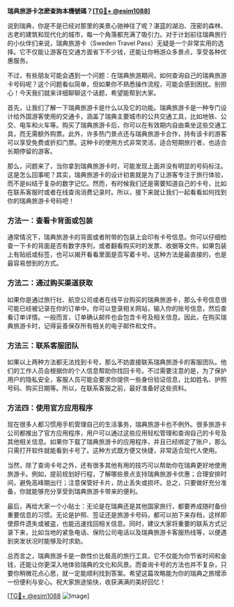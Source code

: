 **瑞典旅游卡怎麽查詢本機號碼？[[TG💪+ @esim1088](https://t.me/s/esim1088)]**

说到瑞典，你是不是已经对那里的美景心驰神往了呢？湛蓝的湖泊、茂密的森林、古老的建筑和现代化的城市，每一个角落都充满了吸引力。对于计划前往瑞典旅行的小伙伴们来说，瑞典旅游卡（Sweden Travel Pass）无疑是一个非常实用的选择。它不仅能让游客在交通方面省下不少钱，还能让你畅游众多景点，享受各种优惠服务。

不过，有些朋友可能会遇到一个问题：在瑞典旅游期间，如何查询自己的瑞典旅游卡号码呢？这个问题看似简单，但如果你不熟悉操作流程，可能会感到困扰。别担心！今天我们就来详细聊聊这个话题，希望能帮到大家。

首先，让我们了解一下瑞典旅游卡是什么以及它的功能。瑞典旅游卡是一种专门设计给外国游客使用的交通卡，涵盖了瑞典主要城市的公共交通工具，比如地铁、公交、电车和火车等。购买了瑞典旅游卡后，你可以在有效期内自由乘坐这些交通工具，而无需额外购票。此外，许多热门景点还与瑞典旅游卡合作，持有该卡的游客可以享受免费或折扣门票。这种卡的使用方式非常灵活，适合短期旅行者，也适合长期停留的游客。

那么，问题来了，当你拿到瑞典旅游卡时，可能发现上面并没有明显的号码标注。这是怎么回事呢？其实，瑞典旅游卡的设计初衷就是为了让游客专注于旅行体验，而不是纠结于复杂的数字记忆。然而，有时候我们还是需要知道自己的卡号，比如在联系客服时或者在线查询消费记录时。所以，接下来就让我们一起看看如何找到你的瑞典旅游卡号码吧！

### 方法一：查看卡背面或包装

通常情况下，瑞典旅游卡的背面或者附带的包装上会印有卡号信息。你可以仔细检查一下卡的背面是否有数字序列，或者翻看购买时的发票、收据等文件。如果包装上有贴纸或标签，也可以揭开看看里面是否写着卡号。这种方法是最直接的，也是最容易想到的方式。

### 方法二：通过购买渠道获取

如果你是通过旅行社、航空公司或者在线平台购买的瑞典旅游卡，那么卡号信息很可能已经被记录在你的订单中。你可以登录相关网站，输入你的账号信息，然后查看订单详情。一般而言，订单确认邮件也会包含卡号及相关信息。因此，在购买瑞典旅游卡时，记得妥善保存所有相关的电子邮件和文件。

### 方法三：联系客服团队

如果以上两种方法都无法找到卡号，那么不妨直接联系瑞典旅游卡的客服团队。他们的工作人员会根据你的个人信息帮助你找回卡号。不过需要注意的是，为了保护用户的隐私安全，客服人员可能会要求你提供一些身份验证信息，比如姓名、护照号码、购买日期等。所以，在联系客服之前，最好准备好这些资料。

### 方法四：使用官方应用程序

现在很多人都习惯用手机管理自己的生活事务，瑞典旅游卡也不例外。很多旅游卡公司都推出了官方应用程序，用户可以通过这些应用轻松管理和查询自己的卡号及其他相关信息。如果你下载了瑞典旅游卡的应用程序，并且已经绑定了账户，那么只需打开软件就能看到卡号了。这种方式既方便又快捷，非常适合现代人使用。

当然，除了查询卡号之外，还有很多其他有用的技巧可以帮助你在瑞典更好地使用旅游卡。例如，提前规划好行程，了解哪些景点支持瑞典旅游卡优惠；合理安排时间，避免高峰期出行；注意保管好卡片，防止丢失或损坏。总之，只要做好充分准备，你就能够充分享受到瑞典旅游卡带来的便利。

最后，再给大家一个小贴士：无论是在瑞典还是其他国家旅行，都要养成随时备份重要信息的习惯。无论是护照、签证还是旅游卡号码，都可以拍下来存档，这样即使原件遗失或被盗，也能迅速找回相关信息。同时，建议大家将重要的联系方式记录下来，比如当地的紧急电话、保险公司电话以及瑞典旅游卡客服热线等，以便遇到突发状况时能够及时求助。

总而言之，瑞典旅游卡是一款性价比极高的旅行工具，它不仅能为你节省时间和金钱，还能让你更深入地体验瑞典的文化和风景。而查询卡号的方法也并不复杂，只要你稍微花点心思，就一定能顺利找到答案。希望这篇攻略能为你的瑞典之旅增添一份便利与安心。祝大家旅途愉快，收获满满的美好回忆！

[[TG💪+ @esim1088](https://t.me/s/esim1088) ![Image](https://i.postimg.cc/4NQfJmqS/Snipaste-2025-05-13-00-14-12.png)]